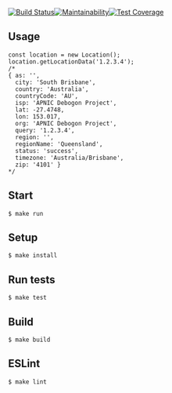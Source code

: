 [![Build Status](https://travis-ci.org/Konstantin6487/workshop-oop.svg?branch=master)](https://travis-ci.org/Konstantin6487/workshop-oop)[![Maintainability](https://api.codeclimate.com/v1/badges/11643fefb5b03daf117e/maintainability)](https://codeclimate.com/github/Konstantin6487/workshop-oop/maintainability)[![Test Coverage](https://api.codeclimate.com/v1/badges/11643fefb5b03daf117e/test_coverage)](https://codeclimate.com/github/Konstantin6487/workshop-oop/test_coverage)

## Usage
```
const location = new Location();
location.getLocationData('1.2.3.4');
/*
{ as: '',
  city: 'South Brisbane',
  country: 'Australia',
  countryCode: 'AU',
  isp: 'APNIC Debogon Project',
  lat: -27.4748,
  lon: 153.017,
  org: 'APNIC Debogon Project',
  query: '1.2.3.4',
  region: '',
  regionName: 'Queensland',
  status: 'success',
  timezone: 'Australia/Brisbane',
  zip: '4101' }
*/

```

## Start

```
$ make run
```

## Setup

```
$ make install
```

## Run tests

```
$ make test
```

## Build

```
$ make build
```

## ESLint

```
$ make lint
```
